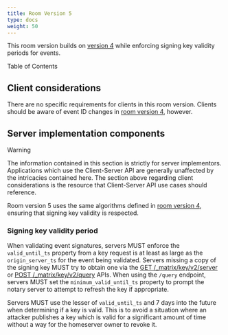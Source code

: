 ```yaml
---
title: Room Version 5
type: docs
weight: 50
---
```


This room version builds on [version 4](v4.html) while enforcing signing
key validity periods for events.

Table of Contents

Client considerations
---------------------

There are no specific requirements for clients in this room version.
Clients should be aware of event ID changes in [room version
4](v4.html), however.

Server implementation components
--------------------------------

Warning

The information contained in this section is strictly for server
implementors. Applications which use the Client-Server API are generally
unaffected by the intricacies contained here. The section above
regarding client considerations is the resource that Client-Server API
use cases should reference.

Room version 5 uses the same algorithms defined in [room version
4](v4.html), ensuring that signing key validity is respected.

### Signing key validity period

When validating event signatures, servers MUST enforce the
`valid_until_ts` property from a key request is at least as large as the
`origin_server_ts` for the event being validated. Servers missing a copy
of the signing key MUST try to obtain one via the [GET
/\_matrix/key/v2/server](../server_server/%SERVER_RELEASE_LABEL%.html#get-matrix-key-v2-server-keyid)
or [POST
/\_matrix/key/v2/query](../server_server/%SERVER_RELEASE_LABEL%.html#post-matrix-key-v2-query)
APIs. When using the `/query` endpoint, servers MUST set the
`minimum_valid_until_ts` property to prompt the notary server to attempt
to refresh the key if appropriate.

Servers MUST use the lesser of `valid_until_ts` and 7 days into the
future when determining if a key is valid. This is to avoid a situation
where an attacker publishes a key which is valid for a significant
amount of time without a way for the homeserver owner to revoke it.
